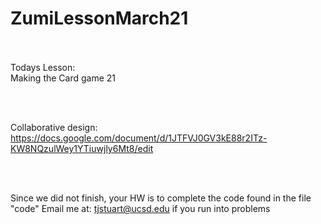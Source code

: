 # ZumiLessonMarch21<br/><br/>

Todays Lesson: <br/>
  Making the Card game 21<br/>
  
  
 <br/>
 <br/>
 
  Collaborative design: 
  https://docs.google.com/document/d/1JTFVJ0GV3kE88r2ITz-KW8NQzulWey1YTiuwjly6Mt8/edit

 <br/>
 <br/>
 
 Since we did not finish, your HW is to complete the code found in the file "code"
 Email me at: tjstuart@ucsd.edu   if you run into problems 
 <br/>
 <br/>
